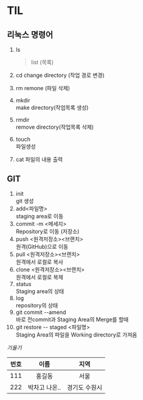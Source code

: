 # TIL

## 리눅스 명령어
1. ls
   > list (목록)

2. cd
   change directory (작업 경로 변경)

3. rm
   remone (파일 삭제)

4. mkdir   
   make directory(작업목록 생성)

5. rmdir   
   remove directory(작업목록 삭제)

6. touch   
   파일생성

7. cat
   파일의 내용 출력


## GIT
1. init   
   git 생성
2. add<파일명>   
   staging area로 이동
3. commit -m <메세지>   
   Repository로 이동 (저장소)
4. push <원격저장소><브랜치>   
   원격(GitHub)으로 이동
5. pull <원격저장소><브랜치>   
   원격에서 로컬로 복사
6. clone <원격저장소><브랜치>   
   원격에서 로컬로 복제
7. status   
   Staging area의 상태
8. log   
   repository의 상태
9. git commit --amend   
    바로 전commit과 Staging Area의 Merge를 할때
10. git restore -- staged <파일명>   
    Staging Area의 파일을 Working directory로 가져옴


_기울기_

|번호|이름|지역|
|---|:---:|:---:|
|111|홍길동|서울|
|222|박차고 나온..|경기도 수원시|
